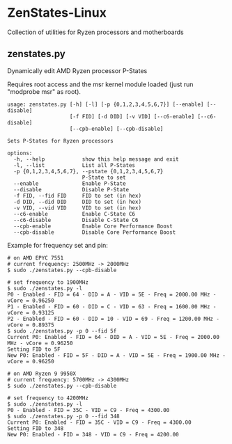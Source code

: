 # ZenStates-Linux
Collection of utilities for Ryzen processors and motherboards

## zenstates.py
Dynamically edit AMD Ryzen processor P-States

Requires root access and the msr kernel module loaded (just run "modprobe msr" as root).

    usage: zenstates.py [-h] [-l] [-p {0,1,2,3,4,5,6,7}] [--enable] [--disable]
                        [-f FID] [-d DID] [-v VID] [--c6-enable] [--c6-disable]
                        [--cpb-enable] [--cpb-disable]
    
    Sets P-States for Ryzen processors
    
    options:
      -h, --help            show this help message and exit
      -l, --list            List all P-States
      -p {0,1,2,3,4,5,6,7}, --pstate {0,1,2,3,4,5,6,7}
                            P-State to set
      --enable              Enable P-State
      --disable             Disable P-State
      -f FID, --fid FID     FID to set (in hex)
      -d DID, --did DID     DID to set (in hex)
      -v VID, --vid VID     VID to set (in hex)
      --c6-enable           Enable C-State C6
      --c6-disable          Disable C-State C6
      --cpb-enable          Enable Core Performance Boost
      --cpb-disable         Disable Core Performance Boost

Example for frequency set and pin:

```shell
# on AMD EPYC 7551
# current frequency: 2500MHz -> 2000MHz
$ sudo ./zenstates.py --cpb-disable

# set frequency to 1900MHz
$ sudo ./zenstates.py -l
P0 - Enabled - FID = 64 - DID = A - VID = 5E - Freq = 2000.00 MHz - vCore = 0.96250
P1 - Enabled - FID = 60 - DID = C - VID = 63 - Freq = 1600.00 MHz - vCore = 0.93125
P2 - Enabled - FID = 60 - DID = 10 - VID = 69 - Freq = 1200.00 MHz - vCore = 0.89375
$ sudo ./zenstates.py -p 0 --fid 5f
Current P0: Enabled - FID = 64 - DID = A - VID = 5E - Freq = 2000.00 MHz - vCore = 0.96250
Setting FID to 5F
New P0: Enabled - FID = 5F - DID = A - VID = 5E - Freq = 1900.00 MHz - vCore = 0.96250

# on AMD Ryzen 9 9950X
# current frequency: 5700MHz -> 4300MHz
$ sudo ./zenstates.py --cpb-disable

# set frequency to 4200MHz
$ sudo ./zenstates.py -l
P0 - Enabled - FID = 35C - VID = C9 - Freq = 4300.00
$ sudo ./zenstates.py -p 0 --fid 348
Current P0: Enabled - FID = 35C - VID = C9 - Freq = 4300.00
Setting FID to 348
New P0: Enabled - FID = 348 - VID = C9 - Freq = 4200.00
```
